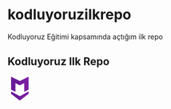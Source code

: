 # kodluyoruzilkrepo
Kodluyoruz Eğitimi kapsamında açtığım ilk repo
## Kodluyoruz Ilk Repo
![alt text](https://github.com/adam-p/markdown-here/raw/master/src/common/images/icon48.png "Logo Title Text 1")
